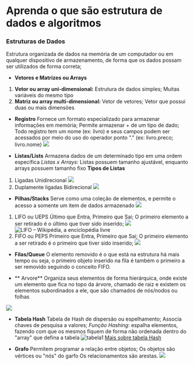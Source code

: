 # Aprenda o que são estrutura de dados e algoritmos

### Estruturas de Dados
Estrutura organizada de dados na memória de um computador ou em qualquer dispositivo de armazenamento, de forma que os dados possam ser utilizados de forma correta;

- **Vetores e Matrizes ou Arrays**
1. **Vetor ou array uni-dimensional:** Estrutura de dados simples; Muitas variáveis do mesmo tipo
2. **Matriz ou array multi-dimensional:** Vetor de vetores; Vetor que possui duas ou mais dimensões

- **Registro**
Fornece um formato especializado para armazenar informações em memória; 
Permite armazenar + de um tipo de dado;
Todo registro tem um nome (ex: livro) e seus campos podem ser acessados por meio do uso do operador ponto "." (ex: livro.preco; livro.nome)
![](https://sites.google.com/site/unipliconstrucaodealgoritmos/_/rsrc/1384132939558/aulas/aula-8---registros/algoritmo15.png)

- **Listas/Lists**
Armazena dados de um determinado tipo em uma ordem específica
_Listas x Arrays_: Listas possuem tamanho ajustável, enquanto arrays possuem tamanho fixo
**Tipos de Listas**
1. Ligadas
Unidirecional
![](https://dkrn4sk0rn31v.cloudfront.net/uploads/2020/09/lista_com_dois_elementos.png)
2. Duplamente ligadas
Bidirecional
![](https://dkrn4sk0rn31v.cloudfront.net/uploads/2020/09/lista_duplamente_ligada.png)

- **Pilhas/Stacks**
Serve como uma coleção de elementos, e permite o acesso a somente um item de dados armazenado
![](https://www.questoesestrategicas.com.br//imgs//?i=FyAsKcZ9NCKS2qUDAuYNqEuzwji4Ccm_J9rFw2qI4GM)
1. LIFO ou UEPS
Último que Entra, Primeiro que Sai;
O primeiro elemento a ser retirado é o último que tiver sido inserido;
![](https://www.embarcados.com.br/wp-content/uploads/2016/09/stack-representation.jpg)
![LIFO – Wikipédia, a enciclopédia livre](https://upload.wikimedia.org/wikipedia/commons/b/b4/Lifo_stack.png)
2. FIFO ou PEPS
Primeiro que Entra, Primeiro que Sai;
O primeiro elemento a ser retirado é o primeiro que tiver sido inserido;
![](https://upload.wikimedia.org/wikipedia/commons/thumb/d/d3/Fifo_queue.png/350px-Fifo_queue.png)

- **Filas/Queue**
O elemento removido é o que está na estrutura há mais tempo ou seja, o primeiro objeto inserido na fila é também o primeiro a ser removido seguindo o conceito FIFO.

- ** Arvore**
Organiza seus elementos de forma hierárquica, onde existe um elemento que fica no topo da árvore, chamado de raiz e existem os elementos subordinados a ele, que são chamados de nós/nodos ou folhas

![](https://upload.wikimedia.org/wikipedia/commons/thumb/9/93/Tree.example.png/300px-Tree.example.png)

- **Tabela Hash**
Tabela de Hash de dispersão ou espelhamento;
Associa chaves de pesquisa a valores;
_Função Hashing_: espalha elementos, fazendo com que os mesmos fiquem de forma não ordenada dentro do "array" que defina a tabela
![tabela1](https://joaoarthurbm.github.io/eda/posts/hashtable/exemplo1.png)
[Mais sobre tabela Hash](https://joaoarthurbm.github.io/eda/posts/hashtable/)

- **Grafo**
Permitem programar a relação entre objetos;
Os objetos são vértices ou "nós" do garfo
Os relacionamentos são arestas.
![](https://upload.wikimedia.org/wikipedia/commons/thumb/5/5b/6n-graf.svg/220px-6n-graf.svg.png)
